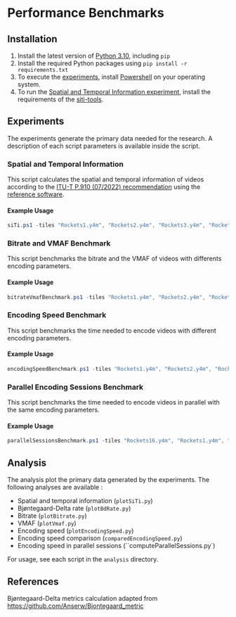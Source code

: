 # Performance Benchmarks

## Installation

1. Install the latest version of [Python 3.10](https://www.python.org/downloads/), including `pip`
1. Install the required Python packages using `pip install -r requirements.txt`
1. To execute the [experiments](#experiments), install [Powershell](https://learn.microsoft.com/en-us/powershell/scripting/install/installing-powershell) on your operating system.
1. To run the [Spatial and Temporal Information experiment](#spatial-and-temporal-information), install the requirements of the [siti-tools](https://github.com/VQEG/siti-tools#requirements).

## Experiments

The experiments generate the primary data needed for the research.
A description of each script parameters is available inside the script.

### Spatial and Temporal Information

This script calculates the spatial and temporal information of videos according to the [ITU-T P.910 (07/2022) recommendation](https://www.itu.int/rec/T-REC-P.910-202207-I/en) using the [reference software](https://github.com/VQEG/siti-tools).

#### Example Usage

```powershell
siTi.ps1 -tiles "Rockets1.y4m", "Rockets2.y4m", "Rockets3.y4m", "Rockets4.y4m", "Rockets5.y4m", "Rockets6.y4m", "Rockets7.y4m", "Rockets8.y4m", "Rockets9.y4m", "Rockets10.y4m", "Rockets11.y4m", "Rockets12.y4m", "Rockets13.y4m", "Rockets14.y4m", "Rockets15.y4m", "Rockets16.y4m", "Rockets17.y4m", "Rockets18.y4m", "Rockets19.y4m", "Rockets20.y4m", "Rockets21.y4m", "Rockets22.y4m", "Rockets23.y4m", "Rockets24.y4m", "Rockets25.y4m", "Rockets26.y4m", "Rockets27.y4m", "Rockets28.y4m", "Rockets29.y4m", "Rockets30.y4m", "Rockets31.y4m", "Rockets32.y4m", "Rockets33.y4m", "Rockets34.y4m", "Rockets35.y4m", "Rockets36.y4m" -resultsFile sitiRockets.csv
```

### Bitrate and VMAF Benchmark

This script benchmarks the bitrate and the VMAF of videos with differents encoding parameters.

#### Example Usage

```powershell
bitrateVmafBenchmark.ps1 -tiles "Rockets1.y4m", "Rockets2.y4m", "Rockets3.y4m", "Rockets4.y4m", "Rockets5.y4m", "Rockets6.y4m", "Rockets7.y4m", "Rockets8.y4m", "Rockets9.y4m", "Rockets10.y4m", "Rockets11.y4m", "Rockets12.y4m", "Rockets13.y4m", "Rockets14.y4m", "Rockets15.y4m", "Rockets16.y4m", "Rockets17.y4m", "Rockets18.y4m", "Rockets19.y4m", "Rockets20.y4m", "Rockets21.y4m", "Rockets22.y4m", "Rockets23.y4m", "Rockets24.y4m", "Rockets25.y4m", "Rockets26.y4m", "Rockets27.y4m", "Rockets28.y4m", "Rockets29.y4m", "Rockets30.y4m", "Rockets31.y4m", "Rockets32.y4m", "Rockets33.y4m", "Rockets34.y4m", "Rockets35.y4m", "Rockets36.y4m" -codecs "h264_nvenc", "hevc_nvenc" -presets "p1", "p2", "p3", "p4", "p5", "p6", "p7" -cqs 18, 20, 22, 24, 26, 28, 30, 32, 34, 36, 38, 40 -heights 0, 320 -segmentTime 2 -segmentGOP 60 -segmentDirectory ".\segments" -dataFile data.csv -vmafLogDirectory "vmafLogs"
```

### Encoding Speed Benchmark

This script benchmarks the time needed to encode videos with different encoding parameters.

#### Example Usage

```powershell
encodingSpeedBenchmark.ps1 -tiles "Rockets1.y4m", "Rockets2.y4m", "Rockets3.y4m", "Rockets4.y4m", "Rockets5.y4m", "Rockets6.y4m", "Rockets7.y4m", "Rockets8.y4m", "Rockets9.y4m", "Rockets10.y4m", "Rockets11.y4m", "Rockets12.y4m", "Rockets13.y4m", "Rockets14.y4m", "Rockets15.y4m", "Rockets16.y4m", "Rockets17.y4m", "Rockets18.y4m", "Rockets19.y4m", "Rockets20.y4m", "Rockets21.y4m", "Rockets22.y4m", "Rockets23.y4m", "Rockets24.y4m", "Rockets25.y4m", "Rockets26.y4m", "Rockets27.y4m", "Rockets28.y4m", "Rockets29.y4m", "Rockets30.y4m", "Rockets31.y4m", "Rockets32.y4m", "Rockets33.y4m", "Rockets34.y4m", "Rockets35.y4m", "Rockets36.y4m" -codecs "h264_nvenc", "hevc_nvenc" -presets "p1", "p2", "p3", "p4", "p5", "p6", "p7" -cqs 18, 20, 22, 24, 26, 28, 30, 32, 34, 36, 38 ,40 -heights 0, 320 -repetitions 5 -segmentTime 2 -segmentGOP 60 -segmentDirectory ".\segment" -dataFile data.csv
```

### Parallel Encoding Sessions Benchmark

This script benchmarks the time needed to encode videos in parallel with the same encoding parameters.

#### Example Usage

```powershell
parallelSessionsBenchmark.ps1 -tiles "Rockets16.y4m", "Rockets1.y4m", "Rockets11.y4m", "Rockets36.y4m", "Rockets18.y4m" -sessions 5 -codec "hevc_nvenc" -preset "p4" -cq 24 -height 0 -repetitions 5 -segmentTime 2 -segmentGOP 60 -segmentDirectory "segments"
```

## Analysis

The analysis plot the primary data generated by the experiments.
The following analyses are available :
- Spatial and temporal information (`plotSiTi.py`)
- Bjøntegaard-Delta rate (`plotBdRate.py`)
- Bitrate (`plotBitrate.py`)
- VMAF (`plotVmaf.py`)
- Encoding speed (`plotEncodingSpeed.py`)
- Encoding speed comparison (`comparedEncodingSpeed.py`)
- Encoding speed in parallel sessions (``computeParallelSessions.py`)

For usage, see each script in the `analysis` directory.

## References

Bjøntegaard-Delta metrics calculation adapted from https://github.com/Anserw/Bjontegaard_metric
